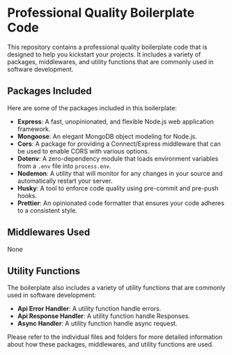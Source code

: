 # Professional Quality Boilerplate Code

This repository contains a professional quality boilerplate code that is designed to help you kickstart your projects. It includes a variety of packages, middlewares, and utility functions that are commonly used in software development.


## Packages Included

Here are some of the packages included in this boilerplate:

- **Express**: A fast, unopinionated, and flexible Node.js web application framework.
- **Mongoose**: An elegant MongoDB object modeling for Node.js.
- **Cors**: A package for providing a Connect/Express middleware that can be used to enable CORS with various options.
- **Dotenv**: A zero-dependency module that loads environment variables from a `.env` file into `process.env`.
- **Nodemon**: A utility that will monitor for any changes in your source and automatically restart your server.
- **Husky**: A tool to enforce code quality using pre-commit and pre-push hooks.
- **Prettier**: An opinionated code formatter that ensures your code adheres to a consistent style.

## Middlewares Used

None

## Utility Functions

The boilerplate also includes a variety of utility functions that are commonly used in software development:

- **Api Error Handler**: A utility function handle errors.
- **Api Response Handler**: A utility function handle Responses.
- **Async Handler**: A utility function handle async request.

Please refer to the individual files and folders for more detailed information about how these packages, middlewares, and utility functions are used.
